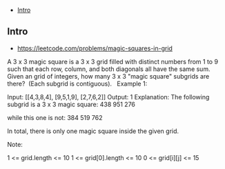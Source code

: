 - [Intro](#intro)

## Intro

- https://leetcode.com/problems/magic-squares-in-grid

A 3 x 3 magic square is a 3 x 3 grid filled with distinct numbers from 1 to 9 such that each row, column, and both diagonals all have the same sum.
Given an grid of integers, how many 3 x 3 "magic square" subgrids are there?  (Each subgrid is contiguous).
 
Example 1:

Input: [[4,3,8,4],
        [9,5,1,9],
        [2,7,6,2]]
Output: 1
Explanation: 
The following subgrid is a 3 x 3 magic square:
438
951
276

while this one is not:
384
519
762

In total, there is only one magic square inside the given grid.

Note:

1 <= grid.length <= 10
1 <= grid[0].length <= 10
0 <= grid[i][j] <= 15

